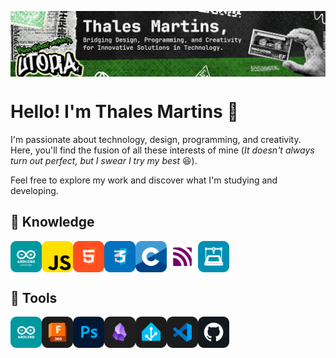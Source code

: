 <p align="center">
     <img src="banners/profile-banner.png"
          alt="HomePage Banner"
          style="display:block; margin-left: auto; margin-right: auto;" />
</p>

# Hello! I'm Thales Martins 👋

I'm passionate about technology, design, programming, and creativity. Here, you'll find the fusion of all these interests of mine (<i>It doesn't always turn out perfect, but I swear I try my best</i> 😆).</p>

Feel free to explore my work and discover what I'm studying and developing.

<h2>🤔 Knowledge</h2>

<div>
  <div style="display: flex; align-items: flex-start;">
       <img src="icons/png-prov/arduino-language.png" alt="Arduino Language" style="width: 50px;">
       <img src="icons/png-prov/java-script.png" alt="Java Script" style="width: 50px;">
       <img src="icons/png-prov/html.png" alt="HTML 5" style="width: 50px;">
       <img src="icons/png-prov/CSS.png" alt="CSS 3" style="width: 50px;">
        <img src="icons/png-prov/c.png" alt="C Language" style="width: 50px;">
         <img src="icons/png-prov/mqtt.png" alt="MQTT Protocol" style="width: 50px;">
          <img src="icons/png-prov/3D-printing.png" alt="3D Printing" style="width: 50px;">
  </div
</div>

<h2>🧰 Tools</h2>

<div>
  <div style="display: flex; align-items: flex-start;">
       <img src="icons/png-prov/arduino.png" alt="Arduino IDE" style="width: 50px;">
       <img src="icons/png-prov/fusion360.png" alt="Fusion 360" style="width: 50px;">
       <img src="icons/png-prov/photoshop.png" alt="Photoshop" style="width: 50px;">
       <img src="icons/png-prov/obsidian.png" alt="Obsidian" style="width: 50px;">
        <img src="icons/png-prov/home-assistant.png" alt="Home Assistant" style="width: 50px;">
         <img src="icons/png-prov/vs-code.png" alt="VS Code" style="width: 50px;">
          <img src="icons/png-prov/github.png" alt="Github" style="width: 50px;">
  </div
</div>
